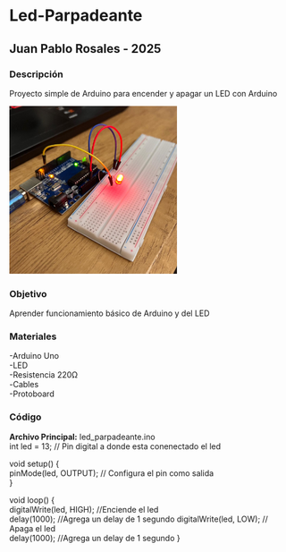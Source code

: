 # Led-Parpadeante
## Juan Pablo Rosales - 2025
### Descripción
Proyecto simple de Arduino para encender y apagar un LED con Arduino  
  
<img src="led_parpadeante.jpg" alt="Led Encendido" width="300">  

### Objetivo
Aprender funcionamiento básico de Arduino y del LED
### Materiales
-Arduino Uno  
-LED  
-Resistencia 220Ω  
-Cables  
-Protoboard  

### Código
**Archivo Principal:** led_parpadeante.ino  
int led = 13;  // Pin digital a donde esta conenectado el led  
  
void setup() {  
  pinMode(led, OUTPUT);  // Configura el pin como salida  
}  
  
void loop() {  
  digitalWrite(led, HIGH); //Enciende el led  
  delay(1000);  //Agrega un delay de 1 segundo
  digitalWrite(led, LOW);  // Apaga el led  
  delay(1000);  //Agrega un delay de 1 segundo
}  


